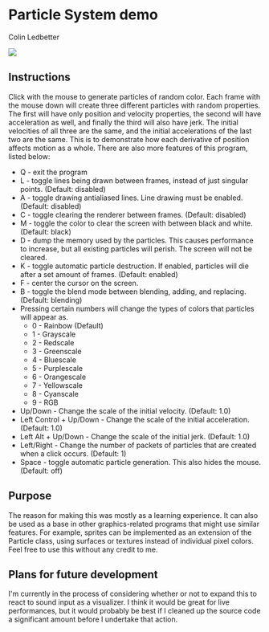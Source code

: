 <h1>Particle System demo</h1>
<p>Colin Ledbetter</p>
<p><img src="http://i.imgur.com/quLzfvo.jpg"/></p>
<h2>Instructions</h2>
<p>Click with the mouse to generate particles of random color.  Each frame with 
the mouse down will create three different particles with random properties.  
The first will have only position and velocity properties, the second will have 
acceleration as well, and finally the third will also have jerk.  The initial 
velocities of all three are the same, and the initial accelerations of the last 
two are the same.  This is to demonstrate how each derivative of position 
affects motion as a whole.  There are also more features of this program, listed 
below:</p>
<ul>
<li>Q - exit the program</li>
<li>L - toggle lines being drawn between frames, instead of just 
singular points. (Default: disabled)</li>
<li>A - toggle drawing antialiased lines. Line drawing must be enabled. (Default: disabled)</li>
<li>C - toggle clearing the renderer between frames. (Default: disabled)</li>
<li>M - toggle the color to clear the screen with between black and white. (Default: black)</li>
<li>D - dump the memory used by the particles.  This causes performance
to increase, but all existing particles will perish.  The screen will not be cleared.</li>
<li>K - toggle automatic particle destruction.  If enabled, particles
will die after a set amount of frames. (Default: enabled)</li>
<li>F - center the cursor on the screen.</li>
<li>B - toggle the blend mode between blending, adding, and replacing. (Default: blending)</li>
<li>Pressing certain numbers will change the types of colors that particles will appear as.
<ul>
<li>0 - Rainbow (Default)</li>
<li>1 - Grayscale</li>
<li>2 - Redscale</li>
<li>3 - Greenscale</li>
<li>4 - Bluescale</li>
<li>5 - Purplescale</li>
<li>6 - Orangescale</li>
<li>7 - Yellowscale</li>
<li>8 - Cyanscale</li>
<li>9 - RGB</li>
</ul></li>
<li>Up/Down - Change the scale of the initial velocity. (Default: 1.0)</li>
<li>Left Control + Up/Down - Change the scale of the initial acceleration. (Default: 1.0)</li>
<li>Left Alt + Up/Down - Change the scale of the initial jerk. (Default: 1.0)</li>
<li>Left/Right - Change the number of packets of particles that are created when
a click occurs. (Default: 1)</li>
<li>Space - toggle automatic particle generation.  This also hides the mouse. (Default: off)</li>
</ul>

<h2>Purpose</h2>
<p>The reason for making this was mostly as a learning experience.  It can also 
be used as a base in other graphics-related programs that might use similar 
features.  For example, sprites can be implemented as an extension of the 
Particle class, using surfaces or textures instead of individual pixel colors.  
Feel free to use this without any credit to me.</p>

<h2>Plans for future development</h2>
<p>I'm currently in the process of considering whether or not to expand this to react to sound input
as a visualizer. I think it would be great for live performances, but it would probably be best if I
cleaned up the source code a significant amount before I undertake that action.</p>
